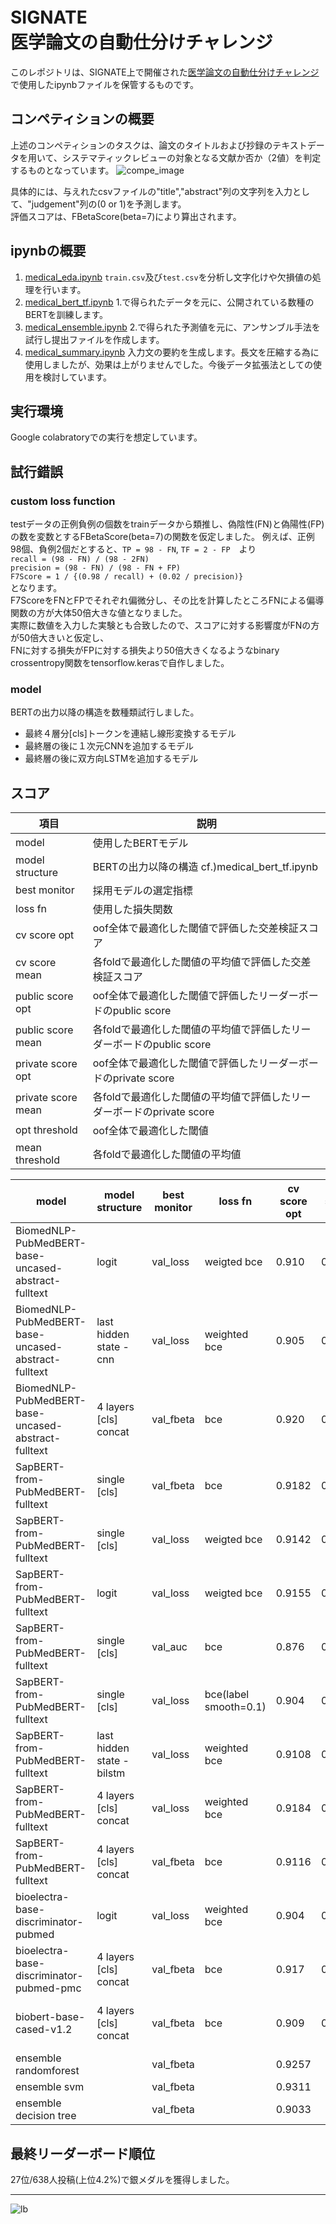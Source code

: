 # SIGNATE　<br>医学論文の自動仕分けチャレンジ
このレポジトリは、SIGNATE上で開催された[医学論文の自動仕分けチャレンジ](https://signate.jp/competitions/471)で使用したipynbファイルを保管するものです。<br>

## コンペティションの概要
上述のコンペティションのタスクは、論文のタイトルおよび抄録のテキストデータを用いて、システマティックレビューの対象となる文献か否か（2値）を判定するものとなっています。
![compe_image](https://user-images.githubusercontent.com/81244428/140285668-f7fe0e85-d000-4ea7-833c-a79b4e50fdfc.png)

具体的には、与えれたcsvファイルの"title","abstract"列の文字列を入力として、"judgement"列の(0 or 1)を予測します。<br>
評価スコアは、FBetaScore(beta=7)により算出されます。

## ipynbの概要
1. [medical_eda.ipynb](medical_eda.ipynb) `train.csv`及び`test.csv`を分析し文字化けや欠損値の処理を行います。
2. [medical_bert_tf.ipynb](medical_bert_tf.ipynb) 1.で得られたデータを元に、公開されている数種のBERTを訓練します。
3. [medical_ensemble.ipynb](medical_ensemble.ipynb) 2.で得られた予測値を元に、アンサンブル手法を試行し提出ファイルを作成します。
4. [medical_summary.ipynb](medical_summary.ipynb) 入力文の要約を生成します。長文を圧縮する為に使用しましたが、効果は上がりませんでした。今後データ拡張法としての使用を検討しています。
## 実行環境
Google colabratoryでの実行を想定しています。

## 試行錯誤
### custom loss function
testデータの正例負例の個数をtrainデータから類推し、偽陰性(FN)と偽陽性(FP)の数を変数とするFBetaScore(beta=7)の関数を仮定しました。
例えば、正例98個、負例2個だとすると、`TP = 98 - FN`, `TF = 2 - FP`　より<br>
`recall = (98 - FN) / (98 - 2FN)`<br>
`precision = (98 - FN) / (98 - FN + FP)`<br>
`F7Score = 1 / {(0.98 / recall) + (0.02 / precision)}`<br>
となります。<br>
F7ScoreをFNとFPでそれぞれ偏微分し、その比を計算したところFNによる偏導関数の方が大体50倍大きな値となりました。<br>
実際に数値を入力した実験とも合致したので、スコアに対する影響度がFNの方が50倍大きいと仮定し、<br>
FNに対する損失がFPに対する損失より50倍大きくなるようなbinary crossentropy関数をtensorflow.kerasで自作しました。
### model
BERTの出力以降の構造を数種類試行しました。<br>
 - 最終４層分[cls]トークンを連結し線形変換するモデル
 - 最終層の後に１次元CNNを追加するモデル
 - 最終層の後に双方向LSTMを追加するモデル


## スコア
|項目|説明|
|----|----|
|model|使用したBERTモデル|
|model structure|BERTの出力以降の構造 cf.)medical_bert_tf.ipynb|
|best monitor|採用モデルの選定指標|
|loss fn|使用した損失関数|
|cv score opt|oof全体で最適化した閾値で評価した交差検証スコア|
|cv score mean|各foldで最適化した閾値の平均値で評価した交差検証スコア|
|public score opt|oof全体で最適化した閾値で評価したリーダーボードのpublic score|
|public score mean|各foldで最適化した閾値の平均値で評価したリーダーボードのpublic score|
|private score opt|oof全体で最適化した閾値で評価したリーダーボードのprivate score|
|private score mean|各foldで最適化した閾値の平均値で評価したリーダーボードのprivate score|
|opt threshold|oof全体で最適化した閾値|
|mean threshold|各foldで最適化した閾値の平均値|


|model|model structure|best monitor|loss fn|cv score<br>opt|cv score<br>mean|public score<br>opt|public score<br>mean|private score<br>opt|private score<br>mean|opt threshold|mean threshold|note|
| ----|----|----|----|----|----|----|----|----|----|----|----|----|
|BiomedNLP-PubMedBERT-base-uncased-abstract-fulltext|logit|val_loss|weigted bce|0.910|0.907|0.899|0.914|0.927|0.923|0.4537|0.3314||
|BiomedNLP-PubMedBERT-base-uncased-abstract-fulltext|last hidden state - cnn|val_loss|weighted bce|0.905|0.904|0.906|0.903|0.931|0.923|0.428|0.262||
|BiomedNLP-PubMedBERT-base-uncased-abstract-fulltext|4 layers [cls] concat|val_fbeta|bce|0.920|0.914|0.911|-|0.936|-|0.12|0.247|use summary insted of text|
|SapBERT-from-PubMedBERT-fulltext|single [cls]|val_fbeta|bce|0.9182|0.9105|0.9024|0.9009|0.9185|0.9201|0.016|0.026||
|SapBERT-from-PubMedBERT-fulltext|single [cls]|val_loss|weigted bce|0.9142|0.9151|0.8998|0.9052|0.9309|0.9279|0.471|0.3933||
|SapBERT-from-PubMedBERT-fulltext|logit|val_loss|weigted bce|0.9155|0.9152|0.9045|0.8835|0.9336|0.9217|0.4335|0.6317||
|SapBERT-from-PubMedBERT-fulltext|single [cls]|val_auc|bce|0.876|0.873|0.884|0.887|0.895|0.927|0.031|0.109||
|SapBERT-from-PubMedBERT-fulltext|single [cls]|val_loss|bce(label smooth=0.1)|0.904|0.9015|0.898|-|0.9127|-|0.079|0.105||
|SapBERT-from-PubMedBERT-fulltext|last hidden state - bilstm|val_loss|weighted bce|0.9108|0.9095|0.898|0.9013|0.9338|0.9338|0.424|0.407||
|SapBERT-from-PubMedBERT-fulltext|4 layers [cls] concat|val_loss|weighted bce|0.9184|0.9157|0.888|0.9016|0.9224|0.930|0.539|0.4315||
|SapBERT-from-PubMedBERT-fulltext|4 layers [cls] concat|val_fbeta|bce|0.9116|0.9106|0.910|0.906|0.9124|0.921|0.1012|0.1446|use summary insted of text|
|bioelectra-base-discriminator-pubmed|logit|val_loss|weighted bce|0.904|0.9005|0.9019|0.9028|0.9203|0.9209|0.539|0.5472||
|bioelectra-base-discriminator-pubmed-pmc|4 layers [cls] concat|val_fbeta|bce|0.917|0.9104|0.898|-|0.9064|-|0.135|0.366|use summary insted of text|
|biobert-base-cased-v1.2|4 layers [cls] concat|val_fbeta|bce|0.909|0.908|0.8989|-|0.9103|-|-|-|use summary insted of text|
|ensemble randomforest||val_fbeta||0.9257||0.9186||0.9324|||||
|ensemble svm||val_fbeta||0.9311||0.9099||0.9363|||||
|ensemble decision tree||val_fbeta||0.9033||0.8994||0.9276|||||
## 最終リーダーボード順位
 27位/638人投稿(上位4.2%)で銀メダルを獲得しました。
 ***
![lb](https://user-images.githubusercontent.com/81244428/140251832-70cd89d0-0b95-4d15-b36f-1fd8da0d174e.PNG)
